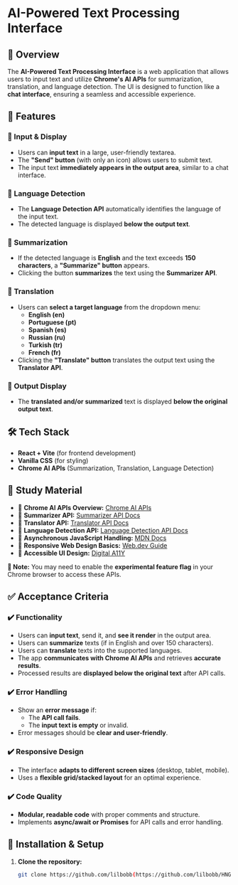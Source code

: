 # AI-Powered Text Processing Interface  

## 🚀 Overview  
The **AI-Powered Text Processing Interface** is a web application that allows users to input text and utilize **Chrome's AI APIs** for summarization, translation, and language detection. The UI is designed to function like a **chat interface**, ensuring a seamless and accessible experience.  

## 🎯 Features  
### 🔹 Input & Display  
- Users can **input text** in a large, user-friendly textarea.  
- The **"Send" button** (with only an icon) allows users to submit text.  
- The input text **immediately appears in the output area**, similar to a chat interface.  

### 🔹 Language Detection  
- The **Language Detection API** automatically identifies the language of the input text.  
- The detected language is displayed **below the output text**.  

### 🔹 Summarization  
- If the detected language is **English** and the text exceeds **150 characters**, a **"Summarize" button** appears.  
- Clicking the button **summarizes** the text using the **Summarizer API**.  

### 🔹 Translation  
- Users can **select a target language** from the dropdown menu:  
  - **English (en)**  
  - **Portuguese (pt)**  
  - **Spanish (es)**  
  - **Russian (ru)**  
  - **Turkish (tr)**  
  - **French (fr)**  
- Clicking the **"Translate" button** translates the output text using the **Translator API**.  

### 🔹 Output Display  
- The **translated and/or summarized** text is displayed **below the original output text**.  

## 🛠️ Tech Stack  
- **React + Vite** (for frontend development)  
- **Vanilla CSS** (for styling)  
- **Chrome AI APIs** (Summarization, Translation, Language Detection)  

## 🔗 Study Material  
- 📖 **Chrome AI APIs Overview:** [Chrome AI APIs](https://developer.chrome.com/docs/ai/)  
- 📖 **Summarizer API:** [Summarizer API Docs](https://developer.chrome.com/docs/ai/summarizer-api)  
- 📖 **Translator API:** [Translator API Docs](https://developer.chrome.com/docs/ai/translator-api)  
- 📖 **Language Detection API:** [Language Detection API Docs](https://developer.chrome.com/docs/ai/language-detection)  
- 📖 **Asynchronous JavaScript Handling:** [MDN Docs](https://developer.mozilla.org/en-US/docs/Learn/JavaScript/Asynchronous)  
- 📖 **Responsive Web Design Basics:** [Web.dev Guide](https://web.dev/responsive-web-design-basics/)  
- 📖 **Accessible UI Design:** [Digital A11Y](https://www.digitala11y.com/)  

**🔔 Note:** You may need to enable the **experimental feature flag** in your Chrome browser to access these APIs.  

## ✅ Acceptance Criteria  
### ✔️ Functionality  
- Users can **input text**, send it, and **see it render** in the output area.  
- Users can **summarize** texts (if in English and over 150 characters).  
- Users can **translate** texts into the supported languages.  
- The app **communicates with Chrome AI APIs** and retrieves **accurate results**.  
- Processed results are **displayed below the original text** after API calls.  

### ✔️ Error Handling  
- Show an **error message** if:  
  - The **API call fails**.  
  - The **input text is empty** or invalid.  
- Error messages should be **clear and user-friendly**.  

### ✔️ Responsive Design  
- The interface **adapts to different screen sizes** (desktop, tablet, mobile).  
- Uses a **flexible grid/stacked layout** for an optimal experience.  

### ✔️ Code Quality  
- **Modular, readable code** with proper comments and structure.  
- Implements **async/await or Promises** for API calls and error handling.  

## 🔧 Installation & Setup  
1. **Clone the repository:**  
   ```bash
   git clone https://github.com/lilbobb(https://github.com/lilbobb/HNG13-STAGE3-TASK)/ai-text-processing.git)
  
